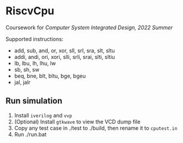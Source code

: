 # RiscvCpu

Coursework for *Computer System Integrated Design, 2022 Summer*

Supported instructions:

- add, sub, and, or, xor, sll, srl, sra, slt, sltu
- addi, andi, ori, xori, slli, srli, srai, slti, sltiu
- lb, lbu, lh, lhu, lw
- sb, sh, sw
- beq, bne, blt, bltu, bge, bgeu
- jal, jalr

## Run simulation

1. Install `iverilog` and `vvp`
2. (Optional) Install `gtkwave` to view the VCD dump file
3. Copy any test case in ./test to ./build, then rename it to `cputest.in`
4. Run ./run.bat